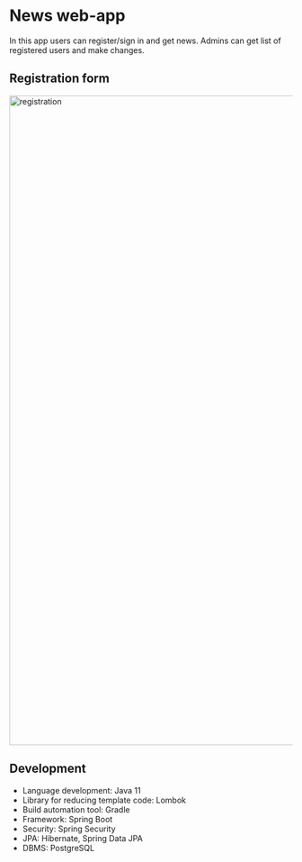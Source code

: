 #  News web-app
In this app users can register/sign in and get news.
Admins can get list of registered users and make changes.
## Registration form

<img width="1154" alt="registration" src="https://user-images.githubusercontent.com/71930562/132643344-7e3fdb4a-5415-4884-9473-c0fb00b4a6ef.png">
 
## Development
- Language development: Java 11
- Library for reducing template code: Lombok
- Build automation tool: Gradle
- Framework: Spring Boot
- Security: Spring Security
- JPA: Hibernate, Spring Data JPA
- DBMS: PostgreSQL
